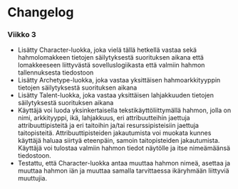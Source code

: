 # Changelog

### Viikko 3

- Lisätty Character-luokka, joka vielä tällä hetkellä vastaa sekä hahmolomakkeen tietojen säilytyksestä suorituksen aikana että lomakkeeseen liittyvästä sovelluslogiikasta että valmiin hahmon tallennuksesta tiedostoon
- Lisätty Archetype-luokka, joka vastaa yksittäisen hahmoarkkityyppin tietojen säilytyksestä suorituksen aikana
- Lisätty Talent-luokka, joka vastaa yksittäisen lahjakkuuden tietojen säilytyksestä suorituksen aikana
- Käyttäjä voi luoda yksinkertaisella tekstikäyttöliittymällä hahmon, jolla on nimi, arkkityyppi, ikä, lahjakkuus, eri attribuutteihin jaettuja attribuuttipisteitä ja eri taitoihin ja/tai resurssipisteisiin jaettuja taitopisteitä. Attribuuttipisteiden jakautumista voi muokata kunnes käyttäjä haluaa siirtyä eteenpäin, samoin taitopisteiden jakautumista. Käyttäjä voi tulostaa valmiin hahmon tiedot näytölle ja itse nimeämäänsä tiedostoon.
- Testattu, että Character-luokka antaa muuttaa hahmon nimeä, asettaa ja muuttaa hahmon iän ja muuttaa samalla tarvittaessa ikäryhmään liittyviä muuttujia.
